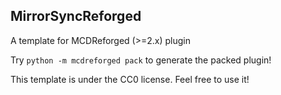 MirrorSyncReforged
-----

A template for MCDReforged (>=2.x) plugin

Try `python -m mcdreforged pack` to generate the packed plugin!

This template is under the CC0 license. Feel free to use it!
